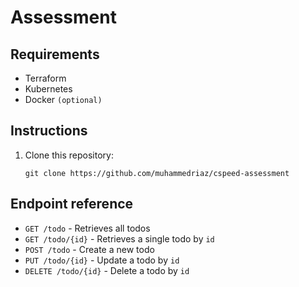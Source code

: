 # Assessment

## Requirements
- Terraform
- Kubernetes
- Docker `(optional)`

## Instructions
1. Clone this repository:
    ```
   git clone https://github.com/muhammedriaz/cspeed-assessment
    ```
## Endpoint reference
- `GET /todo` - Retrieves all todos
- `GET /todo/{id}` - Retrieves a single todo by `id`
- `POST /todo` - Create a new todo
- `PUT /todo/{id}` - Update a todo by `id`
- `DELETE /todo/{id}` - Delete a todo by `id`
